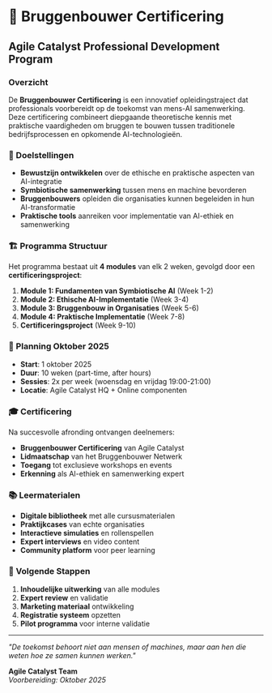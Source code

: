 # 🌉 Bruggenbouwer Certificering
## Agile Catalyst Professional Development Program

### Overzicht
De **Bruggenbouwer Certificering** is een innovatief opleidingstraject dat professionals voorbereidt op de toekomst van mens-AI samenwerking. Deze certificering combineert diepgaande theoretische kennis met praktische vaardigheden om bruggen te bouwen tussen traditionele bedrijfsprocessen en opkomende AI-technologieën.

### 🎯 Doelstellingen
- **Bewustzijn ontwikkelen** over de ethische en praktische aspecten van AI-integratie
- **Symbiotische samenwerking** tussen mens en machine bevorderen
- **Bruggenbouwers** opleiden die organisaties kunnen begeleiden in hun AI-transformatie
- **Praktische tools** aanreiken voor implementatie van AI-ethiek en samenwerking

### 🏗️ Programma Structuur
Het programma bestaat uit **4 modules** van elk 2 weken, gevolgd door een **certificeringsproject**:

1. **Module 1: Fundamenten van Symbiotische AI** (Week 1-2)
2. **Module 2: Ethische AI-Implementatie** (Week 3-4)
3. **Module 3: Bruggenbouw in Organisaties** (Week 5-6)
4. **Module 4: Praktische Implementatie** (Week 7-8)
5. **Certificeringsproject** (Week 9-10)

### 📅 Planning Oktober 2025
- **Start**: 1 oktober 2025
- **Duur**: 10 weken (part-time, after hours)
- **Sessies**: 2x per week (woensdag en vrijdag 19:00-21:00)
- **Locatie**: Agile Catalyst HQ + Online componenten

### 🎓 Certificering
Na succesvolle afronding ontvangen deelnemers:
- **Bruggenbouwer Certificering** van Agile Catalyst
- **Lidmaatschap** van het Bruggenbouwer Netwerk
- **Toegang** tot exclusieve workshops en events
- **Erkenning** als AI-ethiek en samenwerking expert

### 📚 Leermaterialen
- **Digitale bibliotheek** met alle cursusmaterialen
- **Praktijkcases** van echte organisaties
- **Interactieve simulaties** en rollenspellen
- **Expert interviews** en video content
- **Community platform** voor peer learning

### 🚀 Volgende Stappen
1. **Inhoudelijke uitwerking** van alle modules
2. **Expert review** en validatie
3. **Marketing materiaal** ontwikkeling
4. **Registratie systeem** opzetten
5. **Pilot programma** voor interne validatie

---

*"De toekomst behoort niet aan mensen of machines, maar aan hen die weten hoe ze samen kunnen werken."*

**Agile Catalyst Team**  
*Voorbereiding: Oktober 2025*

